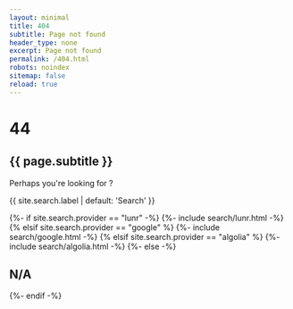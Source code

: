 ```yaml
--- 
layout: minimal
title: 404
subtitle: Page not found
header_type: none
excerpt: Page not found
permalink: /404.html
robots: noindex
sitemap: false
reload: true
---
```

<div class="my-auto text-center">
   <h1>4<i class="fa fa-times-circle"></i>4</h1>
   <h2>{{ page.subtitle }}</h2>
</div>

<main class="container-lg pt-2 pb-5 flex-fill">
<!-- (c) Ben Balter https://ben.balter.com/2022/06/30/helpful-404s-for-jekyll-and-github-pages/ -->
	<div class="row">
	  	<div class="col-md-8 offset-md-2 my-0 text-center">
			<div class="alert alert-warning text-center" role="alert">
			<p class="font-weight-bold my-0 py-1">Perhaps you're looking for <span id="four-oh-four-suggestion"></span>?</p>
			</div>
		</div>	
	</div>
	<div class="row">
	        <div class="col-lg-8 offset-lg-2 my-auto text-center">
	        <p class="lead font-weight-bold">{{ site.search.label | default: 'Search' }} <i class="fa fa-search" aria-hidden="true"></i></p>
            {%- if site.search.provider == "lunr" -%}
            {%- include search/lunr.html -%}
             {% elsif site.search.provider == "google" %}
            {%- include search/google.html -%}
            {% elsif site.search.provider == "algolia" %}
            {%- include search/algolia.html -%}
            {%- else -%}
            <h2 class="mt-5 pt-5 display-4"> N/A </h2>
             {%- endif -%}
        </div>
	</div>
</main>

 <script>
		// Get root
 		{% assign homeurl = '/' | absolute_url %}

		// Vars
		let homeUrl = "{{ homeurl }}";
		// with no trailing '/'
		homeUrl = homeUrl.replace(/\/+$/, "");
		let currentUrl = window.location.href;
		let sitemap = "{{- 'sitemap.xml' | absolute_url -}}"


		// Based in https://ben.balter.com/2022/06/30/helpful-404s-for-jekyll-and-github-pages/

		// A: Function definition...
		// Own version of closest from 'fastest-levenshtein')

		// Single levestein dist https://stackoverflow.com/questions/18516942
		// Later implemented as js-levenshtein
		const levenshteinDistance = (s, t) => {
		    if (!s.length) return t.length;
		    if (!t.length) return s.length;
		    const arr = [];
		    for (let i = 0; i <= t.length; i++) {
		        arr[i] = [i];
		        for (let j = 1; j <= s.length; j++) {
		            arr[i][j] =
		                i === 0 ?
		                j :
		                Math.min(
		                    arr[i - 1][j] + 1,
		                    arr[i][j - 1] + 1,
		                    arr[i - 1][j - 1] + (s[j - 1] === t[i - 1] ? 0 : 1)
		                );
		        }
		    }
		    return arr[t.length][s.length];
		};


		const closest = (str, urls) => {
		    var arrayLength = urls.length;
		    var closest = []; // store their names within a local array

		    // Iterate over the distance
		    for (var i = 0; i < arrayLength; i++) {
		        closest.push(levenshteinDistance(str, urls[i]));
		    }

		    let min = closest[0];
		    let url = urls[0];

		    for (var i = 0; i < arrayLength; i++) {
		        if (closest[i] > 0) {
		            if (closest[i] < min) {
		                min = closest[i];
		                url = urls[i];
		            }
		        }
		    }

		    return url;
		};


		// END A: Function definition...

		//  https://ben.balter.com/2022/06/30/helpful-404s-for-jekyll-and-github-pages/

		const div = document.getElementById('four-oh-four-suggestion');
		if (div) {
		    const xhr = new XMLHttpRequest();

		    xhr.onload = () => {
		        if (xhr.status === 200) {
		            const xml = xhr.responseXML;
		            const urls = Array.from(xml.querySelectorAll('urlset > url > loc')).map((el) => el.textContent);
		            const relurl = new URL(closest(currentUrl, urls));
		            div.innerHTML = `<a class="alert-link font-weight-bolder" href="${relurl.href}">${relurl.href.replace(homeUrl, "")}</a>`;
		        } else {
		            div.innerHTML = '<a href="/">/</a>';
		        }
		    };

		    xhr.open('GET', `${sitemap}`);
		    xhr.send();

		}
</script>
<script src="https://cdn.jsdelivr.net/npm/algoliasearch@4/dist/algoliasearch-lite.umd.js"></script>
<script src="https://cdn.jsdelivr.net/npm/instantsearch.js@4"></script> 
<script src="{{ '/assets/js/algolia/algolia-search.js' | absolute_url }}"></script>